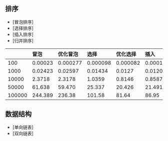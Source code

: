 ## 排序
* [冒泡排序]
* [选择排序]
* [插入排序]
* [归并排序]

||冒泡|优化冒泡|选择|优化选择|插入|归并|快排|
|:---|:---|:---|:---|:---|:---|:---|:---|
|100|0.00023|0.000277|0.000098|0.000082|0.000104|0.000192|0.00014|
|1000|0.02423|0.02597|0.01434|0.0127|0.01208|0.0026|0.0006|
|10000|2.3718|2.3178|1.0359|0.8146|0.8587|0.0222|0.01236|
|50000|61.638|59.470|25.337|20.426|21.491|0.1248|0.09279|
|100000|244.389|236.38|101.58|81.64|86.95|0.267|0.3982|
## 数据结构
* [单向链表]
* [双向链表]
